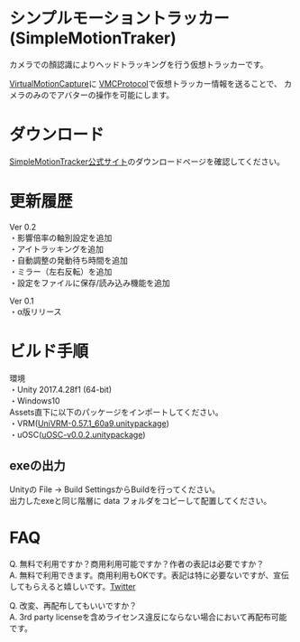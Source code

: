 # シンプルモーショントラッカー(SimpleMotionTraker)
カメラでの顏認識によりヘッドトラッキングを行う仮想トラッカーです。

[VirtualMotionCapture](https://github.com/sh-akira/VirtualMotionCapture)に
[VMCProtocol](https://github.com/sh-akira/VirtualMotionCaptureProtocol)で仮想トラッカー情報を送ることで、
カメラのみのでアバターの操作を可能にします。

# ダウンロード
[SimpleMotionTracker公式サイト](https://yuki-natsuno-vt.github.io/SimpleMotionTraker/)のダウンロードページを確認してください。  

# 更新履歴
Ver 0.2  
・影響倍率の軸別設定を追加  
・アイトラッキングを追加  
・自動調整の発動待ち時間を追加  
・ミラー（左右反転）を追加  
・設定をファイルに保存/読み込み機能を追加  

Ver 0.1  
・α版リリース

# ビルド手順
環境  
・Unity 2017.4.28f1 (64-bit)   
・Windows10  
Assets直下に以下のパッケージをインポートしてください。  
・VRM([UniVRM-0.57.1_60a9.unitypackage](https://github.com/vrm-c/UniVRM/releases/tag/v0.57.1))  
・uOSC([uOSC-v0.0.2.unitypackage](https://github.com/hecomi/uOSC/releases/tag/v0.0.2))  
## exeの出力
Unityの File -> Build SettingsからBuildを行ってください。  
出力したexeと同じ階層に data フォルダをコピーして配置してください。

# FAQ
Q. 無料で利用ですか？商用利用可能ですか？作者の表記は必要ですか？  
A. 無料で利用できます。商用利用もOKです。表記は特に必要ないですが、宣伝してもらえると嬉しいです。[Twitter](https://twitter.com/yuki_natsuno_vt)

Q. 改変、再配布してもいいですか？  
A. 3rd party licenseを含めライセンス違反にならない場合において再配布可能です。
